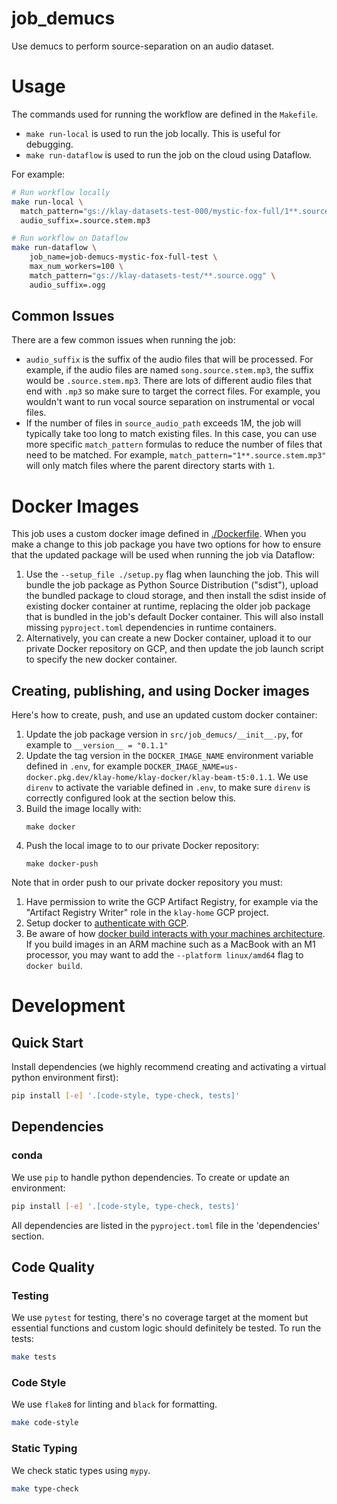 # job_demucs

Use demucs to perform source-separation on an audio dataset.

# Usage

The commands used for running the workflow are defined in the `Makefile`.
- `make run-local` is used to run the job locally. This is useful for debugging.
- `make run-dataflow` is used to run the job on the cloud using Dataflow.

For example:

```sh
# Run workflow locally
make run-local \
  match_pattern="gs://klay-datasets-test-000/mystic-fox-full/1**.source.stem.mp3" \
  audio_suffix=.source.stem.mp3

# Run workflow on Dataflow
make run-dataflow \
    job_name=job-demucs-mystic-fox-full-test \
    max_num_workers=100 \
    match_pattern="gs://klay-datasets-test/**.source.ogg" \
    audio_suffix=.ogg
```

## Common Issues
There are a few common issues when running the job:
- `audio_suffix` is the suffix of the audio files that will be processed. For
  example, if the audio files are named `song.source.stem.mp3`, the suffix
  would be `.source.stem.mp3`. There are lots of different audio files that
  end with `.mp3` so make sure to target the correct files. For example, you
  wouldn't want to run vocal source separation on instrumental or vocal files.
- If the number of files in `source_audio_path` exceeds 1M, the job will typically
  take too long to match existing files. In this case, you can use more specific
  `match_pattern` formulas to reduce the number of files that need to be matched.
  For example, `match_pattern="1**.source.stem.mp3"` will only match files where the
  parent directory starts with `1`.

# Docker Images

This job uses a custom docker image defined in [./Dockerfile](Dockerfile). When
you make a change to this job package you have two options for how to ensure
that the updated package will be used when running the job via Dataflow:

1. Use the `--setup_file ./setup.py` flag when launching the job. This will
   bundle the job package as Python Source Distribution ("sdist"), upload the
   bundled package to cloud storage, and then install the sdist inside of
   existing docker container at runtime, replacing the older job package that is
   bundled in the job's default Docker container. This will also install missing
   `pyproject.toml` dependencies in runtime containers.
2. Alternatively, you can create a new Docker container, upload it to our
   private Docker repository on GCP, and then update the job launch script to
   specify the new docker container.

## Creating, publishing, and using Docker images

Here's how to create, push, and use an updated custom docker container:

1. Update the job package version in `src/job_demucs/__init__.py`, for example to
   `__version__ = "0.1.1"`
2. Update the tag version in the `DOCKER_IMAGE_NAME` environment variable defined in `.env`,
   for example `DOCKER_IMAGE_NAME=us-docker.pkg.dev/klay-home/klay-docker/klay-beam-t5:0.1.1`.
   We use `direnv` to activate the variable defined in `.env`, to make sure `direnv` is correctly
   configured look at the section below this.
3. Build the image locally with:
   ```
   make docker
   ```
4. Push the local image to to our private Docker repository:
   ```
   make docker-push
   ```

Note that in order push to our private docker repository you must:
1. Have permission to write the GCP Artifact Registry, for example via the "Artifact Registry Writer" role in the `klay-home` GCP project.
2. Setup docker to [authenticate with GCP](https://cloud.google.com/artifact-registry/docs/docker/authentication).
3. Be aware of how [docker build interacts with your machines architecture](https://stackoverflow.com/q/74942945/702912). If you build images in an ARM machine such as a MacBook with an M1 processor, you may want to add the `--platform linux/amd64` flag to `docker build`.


# Development
## Quick Start
Install dependencies (we highly recommend creating and activating a virtual
python environment first):
```sh
pip install [-e] '.[code-style, type-check, tests]'
```

## Dependencies
### conda
We use `pip` to handle python dependencies.  To create or update an environment:

```sh
pip install [-e] '.[code-style, type-check, tests]'
```

All dependencies are listed in the `pyproject.toml` file in the 'dependencies'
section.

## Code Quality
### Testing
We use `pytest` for testing, there's no coverage target at the moment but
essential functions and custom logic should definitely be tested. To run the
tests:
```sh
make tests
```

### Code Style
We use `flake8` for linting and `black` for formatting.

```sh
make code-style
```

### Static Typing
We check static types using `mypy`.
```sh
make type-check
```
